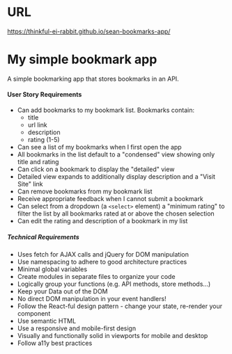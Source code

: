 # URL
https://thinkful-ei-rabbit.github.io/sean-bookmarks-app/

# My simple bookmark app
A simple bookmarking app that stores bookmarks in an API.

#### User Story Requirements
- Can add bookmarks to my bookmark list. Bookmarks contain:
  - title
  - url link
  - description
  - rating (1-5)
- Can see a list of my bookmarks when I first open the app
- All bookmarks in the list default to a "condensed" view showing only title and rating
- Can click on a bookmark to display the "detailed" view
- Detailed view expands to additionally display description and a "Visit Site" link
- Can remove bookmarks from my bookmark list
- Receive appropriate feedback when I cannot submit a bookmark
- Can select from a dropdown (a `<select>` element) a "minimum rating" to filter the list by all bookmarks rated at or above the chosen selection
- Can edit the rating and description of a bookmark in my list

##### Technical Requirements
- Uses fetch for AJAX calls and jQuery for DOM manipulation
- Use namespacing to adhere to good architecture practices
- Minimal global variables
- Create modules in separate files to organize your code
- Logically group your functions (e.g. API methods, store methods...)
- Keep your Data out of the DOM
- No direct DOM manipulation in your event handlers!
- Follow the React-ful design pattern - change your state, re-render your component
- Use semantic HTML
- Use a responsive and mobile-first design
- Visually and functionally solid in viewports for mobile and desktop
- Follow a11y best practices
